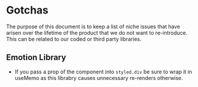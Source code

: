 # Gotchas

The purpose of this document is to keep a list of niche issues that have arisen over the lifetime of the product that we do not want to re-introduce. This can be related to our coded or third party libraries.

## Emotion Library

* If you pass a prop of the component into `styled.div` be sure to wrap it in useMemo as this librabry causes unnecessary re-renders otherwise.